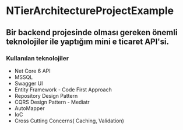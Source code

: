# NTierArchitectureProjectExample
## Bir backend projesinde olması gereken önemli teknolojiler ile yaptığım mini e ticaret API'si.
### Kullanılan teknolojiler
* Net Core 6 API
*	MSSQL
*	Swagger UI
*	Entity Framework - Code First Approach
*	Repository Design Pattern
* CQRS Design Pattern - Mediatr
*	AutoMapper
*	IoC
*	Cross Cutting Concerns( Caching, Validation)
